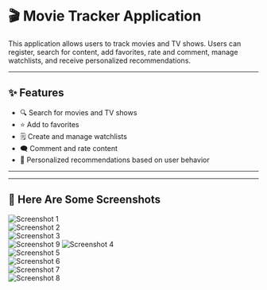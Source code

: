 # 🎬 Movie Tracker Application

This application allows users to track movies and TV shows. Users can register, search for content, add favorites, rate and comment, manage watchlists, and receive personalized recommendations.

---

## ✨ Features

- 🔍 Search for movies and TV shows
- ⭐ Add to favorites
- 🗒️ Create and manage watchlists
- 🗨️ Comment and rate content
- 🤖 Personalized recommendations based on user behavior

---

---

## 📸 Here Are Some Screenshots

![Screenshot 1](https://github.com/user-attachments/assets/feb92fca-6456-4452-acf9-a59312314a11)  
![Screenshot 2](https://github.com/user-attachments/assets/058cc0c2-5c51-4b8e-9a14-fe92ac1a6435)  
![Screenshot 3](https://github.com/user-attachments/assets/8bda51c1-c1f5-4f3b-89c3-494fe5d63cf7)  
![Screenshot 9](https://github.com/user-attachments/assets/38114f53-e9b9-41d3-b7ce-cdafe70ec52b)
![Screenshot 4](https://github.com/user-attachments/assets/5a914f4c-a398-4a40-a862-0f5198732759)  
![Screenshot 5](https://github.com/user-attachments/assets/17bbe13e-66d0-4828-bb3b-22fffc944676)  
![Screenshot 6](https://github.com/user-attachments/assets/15325189-2ffb-4c5c-a14d-22a2365832c8)  
![Screenshot 7](https://github.com/user-attachments/assets/e88724a9-586e-4880-a9aa-236b6b30f585)  
![Screenshot 8](https://github.com/user-attachments/assets/029be00d-5e96-4bcb-9175-3235c780b501)  

